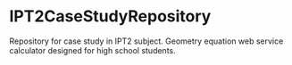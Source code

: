 # IPT2CaseStudyRepository
Repository for case study in IPT2 subject. Geometry equation web service calculator designed for high school students. 
